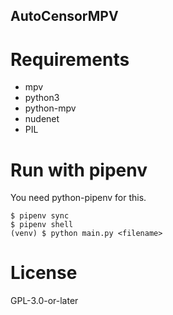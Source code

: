AutoCensorMPV
-------------

# Requirements
- mpv
- python3
- python-mpv
- nudenet
- PIL

# Run with pipenv
You need python-pipenv for this.

```shell
$ pipenv sync
$ pipenv shell
(venv) $ python main.py <filename>
```

# License
GPL-3.0-or-later
